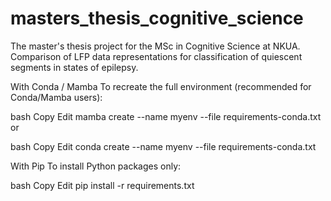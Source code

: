 # masters_thesis_cognitive_science
The master's thesis project for the MSc in Cognitive Science at NKUA. Comparison of LFP data representations for classification of quiescent segments in states of epilepsy.

With Conda / Mamba
To recreate the full environment (recommended for Conda/Mamba users):

bash
Copy
Edit
mamba create --name myenv --file requirements-conda.txt
or

bash
Copy
Edit
conda create --name myenv --file requirements-conda.txt

With Pip
To install Python packages only:

bash
Copy
Edit
pip install -r requirements.txt
